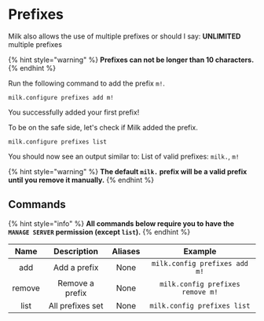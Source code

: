 # Prefixes

Milk also allows the use of multiple prefixes or should I say: **UNLIMITED** multiple prefixes

{% hint style="warning" %}
**Prefixes can not be longer than 10 characters.**
{% endhint %}

Run the following command to add the prefix `m!`.

```text
milk.configure prefixes add m!
```

You successfully added your first prefix!

To be on the safe side, let's check if Milk added the prefix.

```text
milk.configure prefixes list
```

You should now see an output similar to: List of valid prefixes: `milk.`, `m!`

{% hint style="warning" %}
**The default `milk.` prefix will be a valid prefix until you remove it manually.**
{% endhint %}

## Commands

{% hint style="info" %}
**All commands below require you to have the `MANAGE SERVER` permission \(except `list`\).**
{% endhint %}

| Name | Description | Aliases | Example |
| :---: | :---: | :---: | :---: |
| add | Add a prefix | None | `milk.config prefixes add m!` |
| remove | Remove a prefix | None | `milk.config prefixes remove m!` |
| list | All prefixes set | None | `milk.config prefixes list` |

